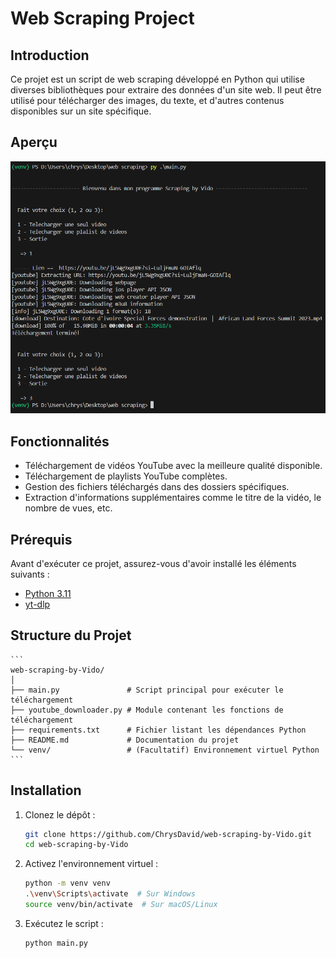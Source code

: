 # Web Scraping Project

## Introduction

Ce projet est un script de web scraping développé en Python qui utilise diverses bibliothèques pour extraire des données d'un site web. Il peut être utilisé pour télécharger des images, du texte, et d'autres contenus disponibles sur un site spécifique.

## Aperçu

![Aperçu du projet](src/capture.png)

## Fonctionnalités

- Téléchargement de vidéos YouTube avec la meilleure qualité disponible.
- Téléchargement de playlists YouTube complètes.
- Gestion des fichiers téléchargés dans des dossiers spécifiques.
- Extraction d'informations supplémentaires comme le titre de la vidéo, le nombre de vues, etc.

## Prérequis

Avant d'exécuter ce projet, assurez-vous d'avoir installé les éléments suivants :

- [Python 3.11](https://www.python.org/downloads/)
- [yt-dlp](https://github.com/yt-dlp/yt-dlp)

## Structure du Projet

    ```
    web-scraping-by-Vido/
    │
    ├── main.py               # Script principal pour exécuter le téléchargement
    ├── youtube_downloader.py # Module contenant les fonctions de téléchargement
    ├── requirements.txt      # Fichier listant les dépendances Python
    ├── README.md             # Documentation du projet
    └── venv/                 # (Facultatif) Environnement virtuel Python
    ```


## Installation

1. Clonez le dépôt :
   ```bash
   git clone https://github.com/ChrysDavid/web-scraping-by-Vido.git
   cd web-scraping-by-Vido
   ```

2. Activez l'environnement virtuel :
    ```bash
    python -m venv venv
    .\venv\Scripts\activate  # Sur Windows
    source venv/bin/activate  # Sur macOS/Linux
    ```

3. Exécutez le script :
    ```bash
    python main.py
    ```